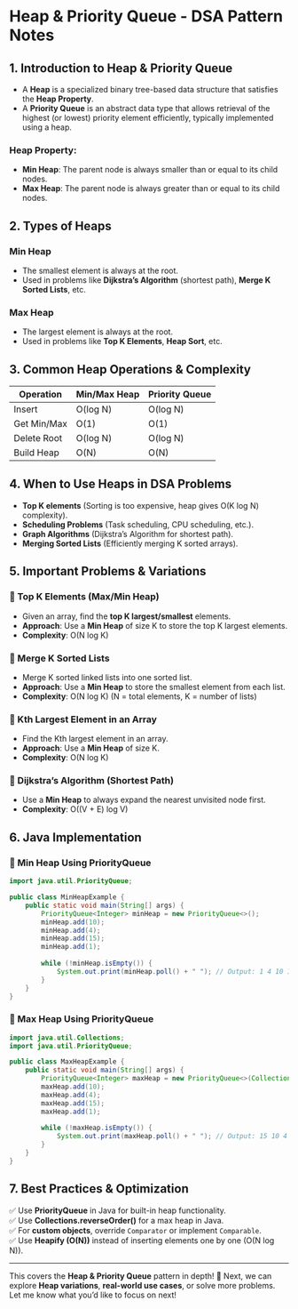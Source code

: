 # Heap & Priority Queue - DSA Pattern Notes

## 1. Introduction to Heap & Priority Queue
- A **Heap** is a specialized binary tree-based data structure that satisfies the **Heap Property**.
- A **Priority Queue** is an abstract data type that allows retrieval of the highest (or lowest) priority element efficiently, typically implemented using a heap.

### Heap Property:
- **Min Heap**: The parent node is always smaller than or equal to its child nodes.
- **Max Heap**: The parent node is always greater than or equal to its child nodes.

## 2. Types of Heaps
### Min Heap
- The smallest element is always at the root.
- Used in problems like **Dijkstra’s Algorithm** (shortest path), **Merge K Sorted Lists**, etc.

### Max Heap
- The largest element is always at the root.
- Used in problems like **Top K Elements**, **Heap Sort**, etc.

## 3. Common Heap Operations & Complexity
| Operation      | Min/Max Heap | Priority Queue |
|--------------|------------|----------------|
| Insert       | O(log N)   | O(log N)       |
| Get Min/Max | O(1)       | O(1)           |
| Delete Root | O(log N)   | O(log N)       |
| Build Heap  | O(N)       | O(N)           |

## 4. When to Use Heaps in DSA Problems
- **Top K elements** (Sorting is too expensive, heap gives O(K log N) complexity).
- **Scheduling Problems** (Task scheduling, CPU scheduling, etc.).
- **Graph Algorithms** (Dijkstra’s Algorithm for shortest path).
- **Merging Sorted Lists** (Efficiently merging K sorted arrays).

## 5. Important Problems & Variations
### 🔹 Top K Elements (Max/Min Heap)
- Given an array, find the **top K largest/smallest** elements.
- **Approach**: Use a **Min Heap** of size K to store the top K largest elements.
- **Complexity**: O(N log K)

### 🔹 Merge K Sorted Lists
- Merge K sorted linked lists into one sorted list.
- **Approach**: Use a **Min Heap** to store the smallest element from each list.
- **Complexity**: O(N log K) (N = total elements, K = number of lists)

### 🔹 Kth Largest Element in an Array
- Find the Kth largest element in an array.
- **Approach**: Use a **Min Heap** of size K.
- **Complexity**: O(N log K)

### 🔹 Dijkstra’s Algorithm (Shortest Path)
- Use a **Min Heap** to always expand the nearest unvisited node first.
- **Complexity**: O((V + E) log V)

## 6. Java Implementation
### 🔹 Min Heap Using PriorityQueue
```java
import java.util.PriorityQueue;

public class MinHeapExample {
    public static void main(String[] args) {
        PriorityQueue<Integer> minHeap = new PriorityQueue<>();
        minHeap.add(10);
        minHeap.add(4);
        minHeap.add(15);
        minHeap.add(1);
        
        while (!minHeap.isEmpty()) {
            System.out.print(minHeap.poll() + " "); // Output: 1 4 10 15
        }
    }
}
```

### 🔹 Max Heap Using PriorityQueue
```java
import java.util.Collections;
import java.util.PriorityQueue;

public class MaxHeapExample {
    public static void main(String[] args) {
        PriorityQueue<Integer> maxHeap = new PriorityQueue<>(Collections.reverseOrder());
        maxHeap.add(10);
        maxHeap.add(4);
        maxHeap.add(15);
        maxHeap.add(1);
        
        while (!maxHeap.isEmpty()) {
            System.out.print(maxHeap.poll() + " "); // Output: 15 10 4 1
        }
    }
}
```

## 7. Best Practices & Optimization
✅ Use **PriorityQueue** in Java for built-in heap functionality.  
✅ Use **Collections.reverseOrder()** for a max heap in Java.  
✅ For **custom objects**, override `Comparator` or implement `Comparable`.  
✅ Use **Heapify (O(N))** instead of inserting elements one by one (O(N log N)).

---
This covers the **Heap & Priority Queue** pattern in depth! 🚀 Next, we can explore **Heap variations**, **real-world use cases**, or solve more problems. Let me know what you’d like to focus on next!

